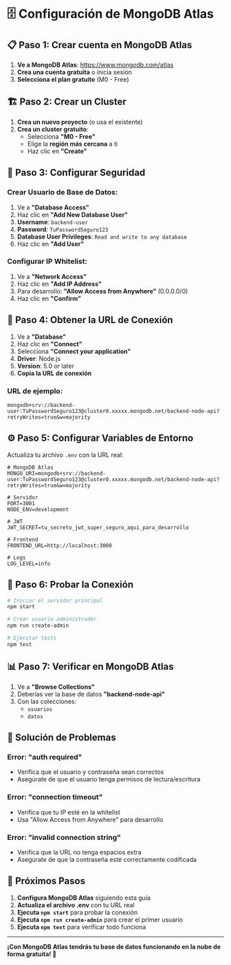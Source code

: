 # 🗄️ Configuración de MongoDB Atlas

## 📋 **Paso 1: Crear cuenta en MongoDB Atlas**

1. **Ve a MongoDB Atlas**: https://www.mongodb.com/atlas
2. **Crea una cuenta gratuita** o inicia sesión
3. **Selecciona el plan gratuito** (M0 - Free)

## 🏗️ **Paso 2: Crear un Cluster**

1. **Crea un nuevo proyecto** (o usa el existente)
2. **Crea un cluster gratuito**:
   - Selecciona **"M0 - Free"**
   - Elige la **región más cercana** a ti
   - Haz clic en **"Create"**

## 🔐 **Paso 3: Configurar Seguridad**

### **Crear Usuario de Base de Datos:**
1. Ve a **"Database Access"**
2. Haz clic en **"Add New Database User"**
3. **Username**: `backend-user`
4. **Password**: `TuPasswordSeguro123`
5. **Database User Privileges**: `Read and write to any database`
6. Haz clic en **"Add User"**

### **Configurar IP Whitelist:**
1. Ve a **"Network Access"**
2. Haz clic en **"Add IP Address"**
3. Para desarrollo: **"Allow Access from Anywhere"** (0.0.0.0/0)
4. Haz clic en **"Confirm"**

## 🔗 **Paso 4: Obtener la URL de Conexión**

1. Ve a **"Database"**
2. Haz clic en **"Connect"**
3. Selecciona **"Connect your application"**
4. **Driver**: Node.js
5. **Version**: 5.0 or later
6. **Copia la URL de conexión**

### **URL de ejemplo:**
```
mongodb+srv://backend-user:TuPasswordSeguro123@cluster0.xxxxx.mongodb.net/backend-node-api?retryWrites=true&w=majority
```

## ⚙️ **Paso 5: Configurar Variables de Entorno**

Actualiza tu archivo `.env` con la URL real:

```env
# MongoDB Atlas
MONGO_URI=mongodb+srv://backend-user:TuPasswordSeguro123@cluster0.xxxxx.mongodb.net/backend-node-api?retryWrites=true&w=majority

# Servidor
PORT=3001
NODE_ENV=development

# JWT
JWT_SECRET=tu_secreto_jwt_super_seguro_aqui_para_desarrollo

# Frontend
FRONTEND_URL=http://localhost:3000

# Logs
LOG_LEVEL=info
```

## 🧪 **Paso 6: Probar la Conexión**

```bash
# Iniciar el servidor principal
npm start

# Crear usuario administrador
npm run create-admin

# Ejecutar tests
npm test
```

## 📊 **Paso 7: Verificar en MongoDB Atlas**

1. Ve a **"Browse Collections"**
2. Deberías ver la base de datos **"backend-node-api"**
3. Con las colecciones:
   - `usuarios`
   - `datos`

## 🔧 **Solución de Problemas**

### **Error: "auth required"**
- Verifica que el usuario y contraseña sean correctos
- Asegúrate de que el usuario tenga permisos de lectura/escritura

### **Error: "connection timeout"**
- Verifica que tu IP esté en la whitelist
- Usa "Allow Access from Anywhere" para desarrollo

### **Error: "invalid connection string"**
- Verifica que la URL no tenga espacios extra
- Asegúrate de que la contraseña esté correctamente codificada

## 🎯 **Próximos Pasos**

1. **Configura MongoDB Atlas** siguiendo esta guía
2. **Actualiza el archivo .env** con tu URL real
3. **Ejecuta `npm start`** para probar la conexión
4. **Ejecuta `npm run create-admin`** para crear el primer usuario
5. **Ejecuta `npm test`** para verificar todo funciona

---

**¡Con MongoDB Atlas tendrás tu base de datos funcionando en la nube de forma gratuita! 🚀** 